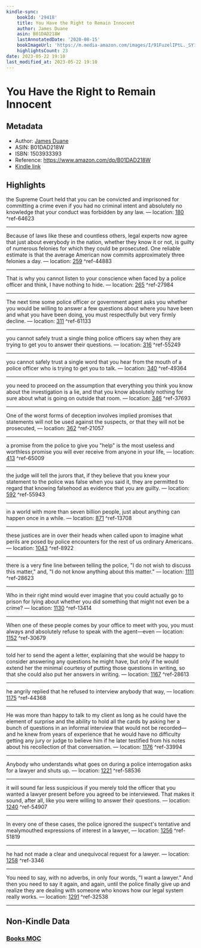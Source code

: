 ```yaml
---
kindle-sync:
    bookId: '29418'
    title: You Have the Right to Remain Innocent
    author: James Duane
    asin: B01DAD218W
    lastAnnotatedDate: '2020-08-15'
    bookImageUrl: 'https://m.media-amazon.com/images/I/91FuzelIPtL._SY160.jpg'
    highlightsCount: 23
date: 2023-05-22 19:10
last_modified_at: 2023-05-22 19:10
---
```


# You Have the Right to Remain Innocent

## Metadata

-   Author: [James Duane](https://www.amazon.comundefined)
-   ASIN: B01DAD218W
-   ISBN: 1503933393
-   Reference: https://www.amazon.com/dp/B01DAD218W
-   [Kindle link](kindle://book?action=open&asin=B01DAD218W)

## Highlights

the Supreme Court held that you can be convicted and imprisoned for committing a crime even if you had no criminal intent and absolutely no knowledge that your conduct was forbidden by any law. — location: [180](kindle://book?action=open&asin=B01DAD218W&location=180) ^ref-64623

---

Because of laws like these and countless others, legal experts now agree that just about everybody in the nation, whether they know it or not, is guilty of numerous felonies for which they could be prosecuted. One reliable estimate is that the average American now commits approximately three felonies a day. — location: [259](kindle://book?action=open&asin=B01DAD218W&location=259) ^ref-44883

---

That is why you cannot listen to your conscience when faced by a police officer and think, I have nothing to hide. — location: [265](kindle://book?action=open&asin=B01DAD218W&location=265) ^ref-27984

---

The next time some police officer or government agent asks you whether you would be willing to answer a few questions about where you have been and what you have been doing, you must respectfully but very firmly decline. — location: [311](kindle://book?action=open&asin=B01DAD218W&location=311) ^ref-61133

---

you cannot safely trust a single thing police officers say when they are trying to get you to answer their questions. — location: [316](kindle://book?action=open&asin=B01DAD218W&location=316) ^ref-55249

---

you cannot safely trust a single word that you hear from the mouth of a police officer who is trying to get you to talk. — location: [340](kindle://book?action=open&asin=B01DAD218W&location=340) ^ref-49364

---

you need to proceed on the assumption that everything you think you know about the investigation is a lie, and that you know absolutely nothing for sure about what is going on outside that room. — location: [346](kindle://book?action=open&asin=B01DAD218W&location=346) ^ref-37693

---

One of the worst forms of deception involves implied promises that statements will not be used against the suspects, or that they will not be prosecuted, — location: [362](kindle://book?action=open&asin=B01DAD218W&location=362) ^ref-21057

---

a promise from the police to give you "help" is the most useless and worthless promise you will ever receive from anyone in your life, — location: [413](kindle://book?action=open&asin=B01DAD218W&location=413) ^ref-65009

---

the judge will tell the jurors that, if they believe that you knew your statement to the police was false when you said it, they are permitted to regard that knowing falsehood as evidence that you are guilty. — location: [592](kindle://book?action=open&asin=B01DAD218W&location=592) ^ref-55943

---

in a world with more than seven billion people, just about anything can happen once in a while. — location: [871](kindle://book?action=open&asin=B01DAD218W&location=871) ^ref-13708

---

these justices are in over their heads when called upon to imagine what perils are posed by police encounters for the rest of us ordinary Americans. — location: [1043](kindle://book?action=open&asin=B01DAD218W&location=1043) ^ref-8922

---

there is a very fine line between telling the police, "I do not wish to discuss this matter," and, "I do not know anything about this matter." — location: [1111](kindle://book?action=open&asin=B01DAD218W&location=1111) ^ref-28623

---

Who in their right mind would ever imagine that you could actually go to prison for lying about whether you did something that might not even be a crime? — location: [1130](kindle://book?action=open&asin=B01DAD218W&location=1130) ^ref-13414

---

When one of these people comes by your office to meet with you, you must always and absolutely refuse to speak with the agent—even — location: [1152](kindle://book?action=open&asin=B01DAD218W&location=1152) ^ref-30679

---

told her to send the agent a letter, explaining that she would be happy to consider answering any questions he might have, but only if he would extend her the minimal courtesy of putting those questions in writing, so that she could also put her answers in writing. — location: [1167](kindle://book?action=open&asin=B01DAD218W&location=1167) ^ref-28613

---

he angrily replied that he refused to interview anybody that way, — location: [1175](kindle://book?action=open&asin=B01DAD218W&location=1175) ^ref-44368

---

He was more than happy to talk to my client as long as he could have the element of surprise and the ability to hold all the cards by asking her a bunch of questions in an informal interview that would not be recorded—and he knew from years of experience that he would have no difficulty getting any jury or judge to believe him if he later testified from his notes about his recollection of that conversation. — location: [1176](kindle://book?action=open&asin=B01DAD218W&location=1176) ^ref-33994

---

Anybody who understands what goes on during a police interrogation asks for a lawyer and shuts up. — location: [1221](kindle://book?action=open&asin=B01DAD218W&location=1221) ^ref-58536

---

it will sound far less suspicious if you merely told the officer that you wanted a lawyer present before you agreed to be interviewed. That makes it sound, after all, like you were willing to answer their questions. — location: [1240](kindle://book?action=open&asin=B01DAD218W&location=1240) ^ref-54907

---

In every one of these cases, the police ignored the suspect's tentative and mealymouthed expressions of interest in a lawyer, — location: [1256](kindle://book?action=open&asin=B01DAD218W&location=1256) ^ref-51819

---

he had not made a clear and unequivocal request for a lawyer. — location: [1258](kindle://book?action=open&asin=B01DAD218W&location=1258) ^ref-3346

---

You need to say, with no adverbs, in only four words, "I want a lawyer." And then you need to say it again, and again, until the police finally give up and realize they are dealing with someone who knows how our legal system really works. — location: [1291](kindle://book?action=open&asin=B01DAD218W&location=1291) ^ref-32538

---

## Non-Kindle Data

### [Books MOC](Books%20MOC.md)

